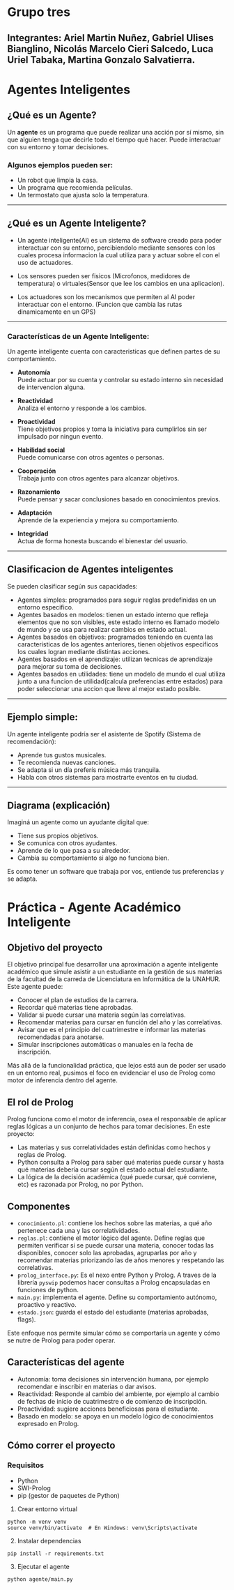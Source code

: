 # Grupo tres
Integrantes: Ariel Martin Nuñez, Gabriel Ulises Bianglino, Nicolás Marcelo Cieri Salcedo, Luca Uriel Tabaka, Martina Gonzalo Salvatierra.
---

# Agentes Inteligentes
## ¿Qué es un Agente?

Un **agente** es un programa que puede realizar una acción por sí mismo, sin que
alguien tenga que decirle todo el tiempo qué hacer. Puede interactuar con su
entorno y tomar decisiones.

### Algunos ejemplos pueden ser:

- Un robot que limpia la casa.
- Un programa que recomienda películas.
- Un termostato que ajusta solo la temperatura.

---

## ¿Qué es un Agente Inteligente?
* Un agente inteligente(AI) es un sistema de software creado para poder interactuar con su entorno, percibiendolo mediante sensores con los cuales procesa informacion la cual utiliza para y actuar sobre el con el uso de actuadores.

* Los sensores pueden ser fisicos (Microfonos, medidores de temperatura) o virtuales(Sensor que lee los cambios en una aplicacion).
* Los actuadores son los mecanismos que permiten al AI poder interactuar con el entorno. (Funcion que cambia las rutas dinamicamente en un GPS)
---
### Características de un Agente Inteligente:
Un agente inteligente cuenta con caracteristicas que definen partes de su comportamiento.

* **Autonomía**  
   Puede actuar por su cuenta y controlar su estado interno sin necesidad de intervencion alguna.

* **Reactividad**  
   Analiza el entorno y responde a los cambios.

* **Proactividad**  
   Tiene objetivos propios y toma la iniciativa para cumplirlos sin ser impulsado por ningun evento.

* **Habilidad social**  
   Puede comunicarse con otros agentes o personas.

* **Cooperación**  
   Trabaja junto con otros agentes para alcanzar objetivos.

* **Razonamiento**  
   Puede pensar y sacar conclusiones basado en conocimientos previos.

* **Adaptación**  
   Aprende de la experiencia y mejora su comportamiento.

* **Integridad**  
   Actua de forma honesta buscando el bienestar del usuario.

---

## Clasificacion de Agentes inteligentes

Se pueden clasificar según sus capacidades:

* Agentes simples: programados para seguir reglas predefinidas en un entorno especifico.
* Agentes basados en modelos: tienen un estado interno que refleja elementos que no son visibles, este estado interno es llamado modelo de mundo y se usa para realizar cambios en estado actual.
* Agentes basados en objetivos: programados teniendo en cuenta las caracteristicas de los agentes anteriores, tienen objetivos especificos los cuales logran mediante distintas acciones.
* Agentes basados en el aprendizaje: utilizan tecnicas de aprendizaje para mejorar su toma de decisiones.
* Agentes basados en utilidades: tiene un modelo de mundo el cual utiliza junto a una funcion de utilidad(calcula preferencias entre estados) para poder seleccionar una accion que lleve al mejor estado posible.

---

## Ejemplo simple:

Un agente inteligente podría ser el asistente de Spotify (Sistema de recomendación):

- Aprende tus gustos musicales.
- Te recomienda nuevas canciones.
- Se adapta si un día preferís música más tranquila.
- Habla con otros sistemas para mostrarte eventos en tu ciudad.

---

## Diagrama (explicación)

Imaginá un agente como un ayudante digital que:

- Tiene sus propios objetivos.
- Se comunica con otros ayudantes.
- Aprende de lo que pasa a su alrededor.
- Cambia su comportamiento si algo no funciona bien.

Es como tener un software que trabaja por vos, entiende tus preferencias y se
adapta.

# Práctica - Agente Académico Inteligente

## Objetivo del proyecto

El objetivo principal fue desarrollar una aproximación a agente inteligente
académico que simule asistir a un estudiante en la gestión de sus materias de la
facultad de la carreda de Licenciatura en Informática de la UNAHUR. Este agente
puede:

- Conocer el plan de estudios de la carrera.
- Recordar qué materias tiene aprobadas.
- Validar si puede cursar una materia según las correlativas.
- Recomendar materias para cursar en función del año y las correlativas.
- Avisar que es el principio del cuatrimestre e informar las materias
  recomendadas para anotarse.
- Simular inscripciones automáticas o manuales en la fecha de inscripción.

Más allá de la funcionalidad práctica, que lejos está aun de poder ser usado en
un entorno real, pusimos el foco en evidenciar el uso de Prolog como motor de
inferencia dentro del agente.

## El rol de Prolog

Prolog funciona como el motor de inferencia, osea el responsable de aplicar
reglas lógicas a un conjunto de hechos para tomar decisiones. En este proyecto:

- Las materias y sus correlatividades están definidas como hechos y reglas de
  Prolog.
- Python consulta a Prolog para saber qué materias puede cursar y hasta qué
  materias debería cursar según el estado actual del estudiante.
- La lógica de la decisión académica (qué puede cursar, qué conviene, etc) es
  razonada por Prolog, no por Python.

## Componentes

- `conocimiento.pl`: contiene los hechos sobre las materias, a qué año pertenece
  cada una y las correlatividades.
- `reglas.pl`: contiene el motor lógico del agente. Define reglas que permiten
  verificar si se puede cursar una materia, conocer todas las disponibles,
  conocer solo las aprobadas, agruparlas por año y recomendar materias
  priorizando las de años menores y respetando las correlativas.
- `prolog_interface.py`: Es el nexo entre Python y Prolog. A traves de la
  librería `pyswip` podemos hacer consultas a Prolog encapsuladas en funciones
  de python.
- `main.py`: implementa el agente. Define su comportamiento autónomo, proactivo
  y reactivo.
- `estado.json`: guarda el estado del estudiante (materias aprobadas, flags).

Este enfoque nos permite simular cómo se comportaría un agente y cómo se nutre
de Prolog para poder operar.

## Características del agente

- Autonomía: toma decisiones sin intervención humana, por ejemplo recomendar e
  inscribir en materias o dar avisos.
- Reactividad: Responde al cambio del ambiente, por ejemplo al cambio de fechas
  de inicio de cuatrimestre o de comienzo de inscripción.
- Proactividad: sugiere acciones beneficiosas para el estudiante.
- Basado en modelo: se apoya en un modelo lógico de conocimientos expresado en
  Prolog.

## Cómo correr el proyecto

### Requisitos

- Python
- SWI-Prolog
- pip (gestor de paquetes de Python)

1. Crear entorno virtual

```
python -m venv venv
source venv/bin/activate  # En Windows: venv\Scripts\activate
```

2. Instalar dependencias

```
pip install -r requirements.txt
```

3. Ejecutar el agente

```
python agente/main.py
```

